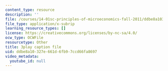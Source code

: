 ```yaml
---
content_type: resource
description: ''
file: /courses/14-01sc-principles-of-microeconomics-fall-2011/ddbe8a10327e661d6fb97ccd66fa8697_WbE2USh7RKI.srt
file_type: application/x-subrip
learning_resource_types: []
license: https://creativecommons.org/licenses/by-nc-sa/4.0/
ocw_type: OCWFile
resourcetype: Other
title: 3play caption file
uid: ddbe8a10-327e-661d-6fb9-7ccd66fa8697
video_metadata:
  youtube_id: null
---
```

